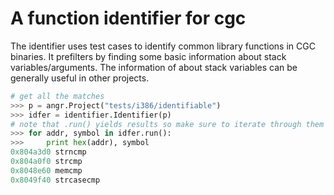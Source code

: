 # A function identifier for cgc


The identifier uses test cases to identify common library functions in CGC binaries.
It prefilters by finding some basic information about stack variables/arguments.
The information of about stack variables can be generally useful in other projects.

```python
# get all the matches
>>> p = angr.Project("tests/i386/identifiable")
>>> idfer = identifier.Identifier(p)
# note that .run() yields results so make sure to iterate through them or call list() etc
>>> for addr, symbol in idfer.run():
>>>     print hex(addr), symbol
0x804a3d0 strncmp
0x804a0f0 strcmp
0x8048e60 memcmp
0x8049f40 strcasecmp
```
